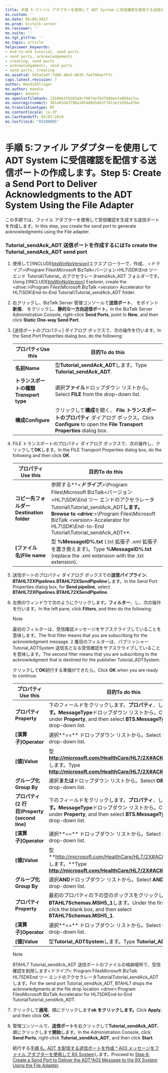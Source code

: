 ```yaml
---
title: 手順 5:ファイル アダプターを使用して ADT System に受信確認を配信する送信ポートの作成 |Microsoft Docs
ms.custom: ''
ms.date: 06/08/2017
ms.prod: biztalk-server
ms.reviewer: ''
ms.suite: ''
ms.tgt_pltfrm: ''
ms.topic: article
helpviewer_keywords:
- end-to-end tutorial, send ports
- send ports, acknowledgements
- creating, send ports
- acknowledgements, send ports
- send ports, creating
ms.assetid: 565a2adf-fd86-46e3-8035-7e4748aefffc
caps.latest.revision: 7
author: MandiOhlinger
ms.author: mandia
manager: anneta
ms.openlocfilehash: 15b9663f8203a9cf907de76df680eefe069a17ec
ms.sourcegitcommit: 381e83d43796a345488d54b3f7413e11d56ad7be
ms.translationtype: MT
ms.contentlocale: ja-JP
ms.lasthandoff: 05/07/2019
ms.locfileid: "65288085"
---
```

# <a name="step-5-create-a-send-port-to-deliver-acknowledgments-to-the-adt-system-using-the-file-adapter"></a><span data-ttu-id="0622c-102">手順 5:ファイル アダプターを使用して ADT System に受信確認を配信する送信ポートの作成します。</span><span class="sxs-lookup"><span data-stu-id="0622c-102">Step 5: Create a Send Port to Deliver Acknowledgments to the ADT System Using the File Adapter</span></span>
<span data-ttu-id="0622c-103">この手順では、ファイル アダプターを使用して受信確認を生成する送信ポートを作成します。</span><span class="sxs-lookup"><span data-stu-id="0622c-103">In this step, you create the send port to generate acknowledgments using the File adapter.</span></span>  

### <a name="to-create-the-tutorialsendackadt-send-port"></a><span data-ttu-id="0622c-104">Tutorial_sendAck_ADT 送信ポートを作成するには</span><span class="sxs-lookup"><span data-stu-id="0622c-104">To create the Tutorial_sendAck_ADT send port</span></span>  

1. <span data-ttu-id="0622c-105">使用して[!INCLUDE[btsWinNoVersion](../../includes/btswinnoversion-md.md)]エクスプ ローラーで、作成、 \<*ドライブ*:\>\Program Files\Microsoft BizTalk\<バージョン\>HL7\SDK\End ツー エンド Tutorial\Tutorial_ のアクセラレータsendAck_ADT フォルダーです。</span><span class="sxs-lookup"><span data-stu-id="0622c-105">Using [!INCLUDE[btsWinNoVersion](../../includes/btswinnoversion-md.md)] Explorer, create the \<*drive*:\>\Program Files\Microsoft BizTalk \<version\> Accelerator for HL7\SDK\End-to-End Tutorial\Tutorial_sendAck_ADT folder.</span></span>  

2. <span data-ttu-id="0622c-106">右クリックし、BizTalk Server 管理コンソールで**送信ポート**、 をポイント**新規**、 をクリックし、**静的な一方向送信ポート**。</span><span class="sxs-lookup"><span data-stu-id="0622c-106">In the BizTalk Server Administration Console, right-click **Send Ports**, point to **New**, and then click **Static One-way Send Port**.</span></span>  

3. <span data-ttu-id="0622c-107">[送信ポートのプロパティ] ダイアログ ボックスで、次の操作を行います。</span><span class="sxs-lookup"><span data-stu-id="0622c-107">In the Send Port Properties dialog box, do the following:</span></span>  


   |      <span data-ttu-id="0622c-108">プロパティ</span><span class="sxs-lookup"><span data-stu-id="0622c-108">Use this</span></span>      |                                <span data-ttu-id="0622c-109">目的</span><span class="sxs-lookup"><span data-stu-id="0622c-109">To do this</span></span>                                 |
   |--------------------|---------------------------------------------------------------------------|
   |      <span data-ttu-id="0622c-110">**名前**</span><span class="sxs-lookup"><span data-stu-id="0622c-110">**Name**</span></span>      |                      <span data-ttu-id="0622c-111">型**Tutorial_sendAck_ADT**します。</span><span class="sxs-lookup"><span data-stu-id="0622c-111">Type **Tutorial_sendAck_ADT**.</span></span>                       |
   | <span data-ttu-id="0622c-112">**トランスポートの種類**</span><span class="sxs-lookup"><span data-stu-id="0622c-112">**Transport type**</span></span> |                 <span data-ttu-id="0622c-113">選択**ファイル**ドロップダウン リストから。</span><span class="sxs-lookup"><span data-stu-id="0622c-113">Select **FILE** from the drop-down list.</span></span>                  |
   |   <span data-ttu-id="0622c-114">**構成**</span><span class="sxs-lookup"><span data-stu-id="0622c-114">**Configure**</span></span>    | <span data-ttu-id="0622c-115">クリックして**構成**を開く、 **File トランスポートのプロパティ** ダイアログ ボックス。</span><span class="sxs-lookup"><span data-stu-id="0622c-115">Click **Configure** to open the **File Transport Properties** dialog box.</span></span> |


4. <span data-ttu-id="0622c-116">FILE トランスポートのプロパティ ダイアログ ボックスで、次の操作し、クリックして**OK**します。</span><span class="sxs-lookup"><span data-stu-id="0622c-116">In the FILE Transport Properties dialog box, do the following and then click **OK**.</span></span>  


   |        <span data-ttu-id="0622c-117">プロパティ</span><span class="sxs-lookup"><span data-stu-id="0622c-117">Use this</span></span>        |                                                                     <span data-ttu-id="0622c-118">目的</span><span class="sxs-lookup"><span data-stu-id="0622c-118">To do this</span></span>                                                                      |
   |------------------------|-----------------------------------------------------------------------------------------------------------------------------------------------------|
   | <span data-ttu-id="0622c-119">**コピー先フォルダー**</span><span class="sxs-lookup"><span data-stu-id="0622c-119">**Destination folder**</span></span> | <span data-ttu-id="0622c-120">参照する**\<**<em>ドライブ</em>**:\>\Program Files\Microsoft BizTalk\<バージョン\>HL7\SDK\End ツー エンドのアクセラレータTutorial\Tutorial_sendAck_ADT**します。</span><span class="sxs-lookup"><span data-stu-id="0622c-120">Browse to **\<**<em>drive</em>**:\>\Program Files\Microsoft BizTalk \<version\> Accelerator for HL7\SDK\End-to-End Tutorial\Tutorial_sendAck_ADT**.</span></span> |
   |     <span data-ttu-id="0622c-121">**[ファイル名]**</span><span class="sxs-lookup"><span data-stu-id="0622c-121">**File name**</span></span>      |                                   <span data-ttu-id="0622c-122">型 **%MessageID%.txt** (.txt 拡張子 .xml 拡張子を置き換えます)。</span><span class="sxs-lookup"><span data-stu-id="0622c-122">Type **%MessageID%.txt** (replace the .xml extension with the .txt extension).</span></span>                                    |


5. <span data-ttu-id="0622c-123">送信ポートのプロパティ ダイアログ ボックスでの**送信パイプライン**、 **BTAHL72XPipelines.BTAHL72XSendPipeline**します。</span><span class="sxs-lookup"><span data-stu-id="0622c-123">In the Send Port Properties dialog box, for **Send pipeline**, select **BTAHL72XPipelines.BTAHL72XSendPipeline**.</span></span>  

6. <span data-ttu-id="0622c-124">左側のウィンドウで次のようにクリックします。**フィルター**、し、次の操作を行います。</span><span class="sxs-lookup"><span data-stu-id="0622c-124">In the left pane, click **Filters**, and then do the following:</span></span>  

   > [!NOTE]
   >  <span data-ttu-id="0622c-125">最初のフィルターは、受信確認メッセージをサブスクライブしていることを意味します。</span><span class="sxs-lookup"><span data-stu-id="0622c-125">The first filter means that you are subscribing for the acknowledgment message.</span></span> <span data-ttu-id="0622c-126">2 番目のフィルターは、パブリッシャー Tutorial_ADTSystem 送信先となる受信確認をサブスクライブしていることを意味します。</span><span class="sxs-lookup"><span data-stu-id="0622c-126">The second filter means that you are subscribing to the acknowledgment that is destined for the publisher Tutorial_ADTSystem.</span></span>  

    <span data-ttu-id="0622c-127">クリックして**OK**続行する準備ができたら。</span><span class="sxs-lookup"><span data-stu-id="0622c-127">Click **OK** when you are ready to continue.</span></span>  


   |          <span data-ttu-id="0622c-128">プロパティ</span><span class="sxs-lookup"><span data-stu-id="0622c-128">Use this</span></span>          |                                            <span data-ttu-id="0622c-129">目的</span><span class="sxs-lookup"><span data-stu-id="0622c-129">To do this</span></span>                                            |
   |----------------------------|--------------------------------------------------------------------------------------------------|
   |        <span data-ttu-id="0622c-130">**プロパティ**</span><span class="sxs-lookup"><span data-stu-id="0622c-130">**Property**</span></span>        | <span data-ttu-id="0622c-131">下のフィールドをクリックします。**プロパティ**、し、 **BTS します。MessageType**ドロップダウン リストから。</span><span class="sxs-lookup"><span data-stu-id="0622c-131">Click the field under **Property**, and then select **BTS.MessageType** from the drop-down list.</span></span> |
   |        <span data-ttu-id="0622c-132">**[演算子]**</span><span class="sxs-lookup"><span data-stu-id="0622c-132">**Operator**</span></span>        |                              <span data-ttu-id="0622c-133">選択**==** ドロップダウン リストから。</span><span class="sxs-lookup"><span data-stu-id="0622c-133">Select **==** from the drop-down list.</span></span>                              |
   |         <span data-ttu-id="0622c-134">**[値]**</span><span class="sxs-lookup"><span data-stu-id="0622c-134">**Value**</span></span>          |                <span data-ttu-id="0622c-135">型 **<http://microsoft.com/HealthCare/HL7/2X#ACK_24_GLO_DEF>** します。</span><span class="sxs-lookup"><span data-stu-id="0622c-135">Type **<http://microsoft.com/HealthCare/HL7/2X#ACK_24_GLO_DEF>**.</span></span>                 |
   |        <span data-ttu-id="0622c-136">**グループ化**</span><span class="sxs-lookup"><span data-stu-id="0622c-136">**Group By**</span></span>        |                              <span data-ttu-id="0622c-137">選択**または**ドロップダウン リストから。</span><span class="sxs-lookup"><span data-stu-id="0622c-137">Select **OR** from the drop-down list.</span></span>                              |
   | <span data-ttu-id="0622c-138">**プロパティ (2 行目)**</span><span class="sxs-lookup"><span data-stu-id="0622c-138">**Property (second line)**</span></span> | <span data-ttu-id="0622c-139">下のフィールドをクリックします。**プロパティ**、し、 **BTS します。MessageType**ドロップダウン リストから。</span><span class="sxs-lookup"><span data-stu-id="0622c-139">Click the field under **Property**, and then select **BTS.MessageType** from the drop-down list.</span></span> |
   |        <span data-ttu-id="0622c-140">**[演算子]**</span><span class="sxs-lookup"><span data-stu-id="0622c-140">**Operator**</span></span>        |                              <span data-ttu-id="0622c-141">選択**==** ドロップダウン リストから。</span><span class="sxs-lookup"><span data-stu-id="0622c-141">Select **==** from the drop-down list.</span></span>                              |
   |         <span data-ttu-id="0622c-142">**[値]**</span><span class="sxs-lookup"><span data-stu-id="0622c-142">**Value**</span></span>          |                <span data-ttu-id="0622c-143">型**<http://microsoft.com/HealthCare/HL7/2X#ACK_25_GLO_DEF>します。**</span><span class="sxs-lookup"><span data-stu-id="0622c-143">Type **<http://microsoft.com/HealthCare/HL7/2X#ACK_25_GLO_DEF>.**</span></span>                 |
   |        <span data-ttu-id="0622c-144">**グループ化**</span><span class="sxs-lookup"><span data-stu-id="0622c-144">**Group By**</span></span>        |                             <span data-ttu-id="0622c-145">選択**AND**ドロップダウン リストから。</span><span class="sxs-lookup"><span data-stu-id="0622c-145">Select **AND** from the drop-down list.</span></span>                              |
   |        <span data-ttu-id="0622c-146">**プロパティ**</span><span class="sxs-lookup"><span data-stu-id="0622c-146">**Property**</span></span>        |     <span data-ttu-id="0622c-147">最初のプロパティの下の空のボックスをクリックし、 **BTAHL7Schemas.MSH5_1**します。</span><span class="sxs-lookup"><span data-stu-id="0622c-147">Under the first property, click the blank box, and then select **BTAHL7Schemas.MSH5_1**.</span></span>     |
   |        <span data-ttu-id="0622c-148">**[演算子]**</span><span class="sxs-lookup"><span data-stu-id="0622c-148">**Operator**</span></span>        |                              <span data-ttu-id="0622c-149">選択**==** ドロップダウン リストから。</span><span class="sxs-lookup"><span data-stu-id="0622c-149">Select **==** from the drop-down list.</span></span>                              |
   |         <span data-ttu-id="0622c-150">**[値]**</span><span class="sxs-lookup"><span data-stu-id="0622c-150">**Value**</span></span>          |                                   <span data-ttu-id="0622c-151">型**Tutorial_ADTSystem**します。</span><span class="sxs-lookup"><span data-stu-id="0622c-151">Type **Tutorial_ADTSystem**.</span></span>                                   |

   > [!NOTE]
   >  <span data-ttu-id="0622c-152">BTAHL7 Tutorial_sendAck_ADT 送信ポートのファイルの格納場所で、受信確認を削除します\<*ドライブ*\>: Program FilesMicrosoft BizTalk <version> HL7SDKEnd ツー エンドのアクセラレータTutorialTutorial_sendAck_ADT します。</span><span class="sxs-lookup"><span data-stu-id="0622c-152">For the send port Tutorial_sendAck_ADT, BTAHL7 drops the acknowledgments at the file drop location \<*drive*\>:Program FilesMicrosoft BizTalk <version> Accelerator for HL7SDKEnd-to-End TutorialTutorial_sendAck_ADT.</span></span>  

7. <span data-ttu-id="0622c-153">クリックして**適用**、順にクリックします**ok をクリックします。**</span><span class="sxs-lookup"><span data-stu-id="0622c-153">Click **Apply**, and then click **OK.**</span></span>  

8. <span data-ttu-id="0622c-154">管理コンソールで、**送信ポート**を右クリックして**Tutorial_sendAck_ADT**、順にクリックします**開始**します。</span><span class="sxs-lookup"><span data-stu-id="0622c-154">In the Administration Console, click **Send Ports**, right-click **Tutorial_sendAck_ADT**, and then click **Start**.</span></span>  

   <span data-ttu-id="0622c-155">続行する[手順 6。ADT を配信する送信ポートを作成 ^ A03 メッセージをファイル アダプターを使用して RX System](../../adapters-and-accelerators/accelerator-hl7/step-6-create-send-port-to-deliver-adt^a03-message-to-rx-system-using-file.md)します。</span><span class="sxs-lookup"><span data-stu-id="0622c-155">Proceed to [Step 6: Create a Send Port to Deliver the ADT^A03 Message to the RX System Using the File Adapter](../../adapters-and-accelerators/accelerator-hl7/step-6-create-send-port-to-deliver-adt^a03-message-to-rx-system-using-file.md).</span></span>